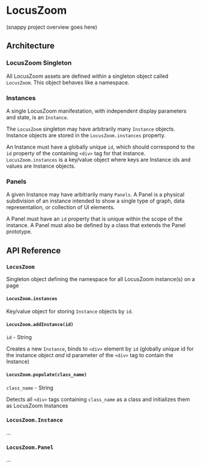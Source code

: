 # LocusZoom

(snappy project overview goes here)

## Architecture

### LocusZoom Singleton

All LocusZoom assets are defined within a singleton object called `LocusZoom`. This object behaves like a namespace.

### Instances

A single LocusZoom manifestation, with independent display parameters and state, is an `Instance`.

The `LocusZoom` singleton may have arbitrarily many `Instance` objects. Instance objects are stored in the `LocusZoom.instances` property.

An Instance must have a globally unique `id`, which should correspond to the `id` property of the containing `<div>` tag for that instance. `LocusZoom.instances` is a key/value object where keys are Instance ids and values are Instance objects.

### Panels

A given Instance may have arbitrarily many `Panels`. A Panel is a physical subdivision of an instance intended to show a single type of graph, data representation, or collection of UI elements.

A Panel must have an `id` property that is unique within the scope of the instance. A Panel must also be defined by a class that extends the Panel prototype.

## API Reference

### `LocusZoom`

Singleton object defining the namespace for all LocusZoom instance(s) on a page

#### `LocusZoom.instances`

Key/value object for storing `Instance` objects by `id`.

#### `LocusZoom.addInstance(id)`

`id` - String

Creates a new `Instance`, binds to `<div>` element by `id` (globally unique id for the instance object *and* id parameter of the `<div>` tag to contain the Instance)

#### `LocusZoom.populate(class_name)`

`class_name` - String

Detects all `<div>` tags containing `class_name` as a class and initializes them as LocusZoom Instances

### `LocusZoom.Instance`

...

### `LocusZoom.Panel`

...
